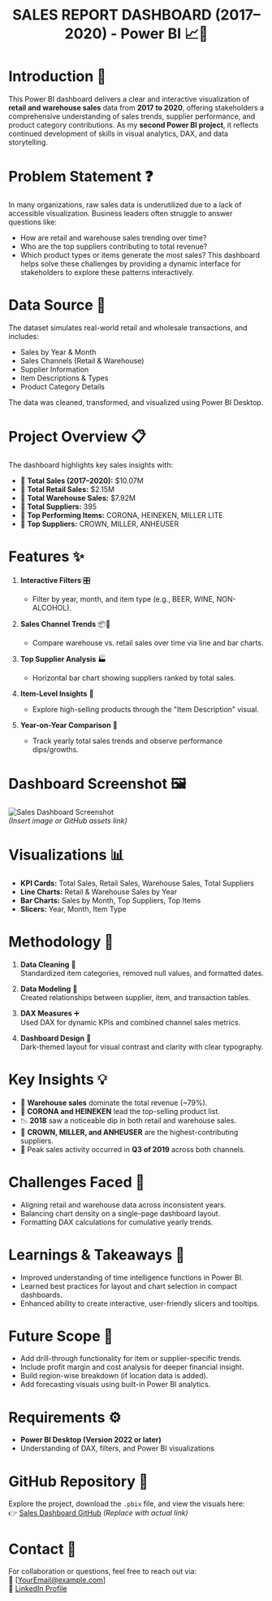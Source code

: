 <h1 align="center">SALES REPORT DASHBOARD (2017–2020) - Power BI 📈🏪</h1>

# Introduction 🌟

This Power BI dashboard delivers a clear and interactive visualization of **retail and warehouse sales** data from **2017 to 2020**, offering stakeholders a comprehensive understanding of sales trends, supplier performance, and product category contributions. As my **second Power BI project**, it reflects continued development of skills in visual analytics, DAX, and data storytelling.

# Problem Statement ❓

In many organizations, raw sales data is underutilized due to a lack of accessible visualization. Business leaders often struggle to answer questions like:
- How are retail and warehouse sales trending over time?
- Who are the top suppliers contributing to total revenue?
- Which product types or items generate the most sales?
This dashboard helps solve these challenges by providing a dynamic interface for stakeholders to explore these patterns interactively.

# Data Source 📂

The dataset simulates real-world retail and wholesale transactions, and includes:
- Sales by Year & Month
- Sales Channels (Retail & Warehouse)
- Supplier Information
- Item Descriptions & Types
- Product Category Details

The data was cleaned, transformed, and visualized using Power BI Desktop.

# Project Overview 📋

The dashboard highlights key sales insights with:
- 📌 **Total Sales (2017–2020):** $10.07M  
- 📌 **Total Retail Sales:** $2.15M  
- 📌 **Total Warehouse Sales:** $7.92M  
- 📌 **Total Suppliers:** 395  
- 📌 **Top Performing Items:** CORONA, HEINEKEN, MILLER LITE  
- 📌 **Top Suppliers:** CROWN, MILLER, ANHEUSER  

# Features ✨

1. **Interactive Filters** 🎛️  
   - Filter by year, month, and item type (e.g., BEER, WINE, NON-ALCOHOL).

2. **Sales Channel Trends** 📦🏪  
   - Compare warehouse vs. retail sales over time via line and bar charts.

3. **Top Supplier Analysis** 🏭  
   - Horizontal bar chart showing suppliers ranked by total sales.

4. **Item-Level Insights** 🍻  
   - Explore high-selling products through the "Item Description" visual.

5. **Year-on-Year Comparison** 📆  
   - Track yearly total sales trends and observe performance dips/growths.

# Dashboard Screenshot 🖼️

![Sales Dashboard Screenshot](https://github.com/user-attachments/assets/sales-dashboard-2025.png)  
*(Insert image or GitHub assets link)*

# Visualizations 📊

- **KPI Cards:** Total Sales, Retail Sales, Warehouse Sales, Total Suppliers  
- **Line Charts:** Retail & Warehouse Sales by Year  
- **Bar Charts:** Sales by Month, Top Suppliers, Top Items  
- **Slicers:** Year, Month, Item Type  

# Methodology 🧪

1. **Data Cleaning** 🧹  
   Standardized item categories, removed null values, and formatted dates.

2. **Data Modeling** 🔗  
   Created relationships between supplier, item, and transaction tables.

3. **DAX Measures** ➕  
   Used DAX for dynamic KPIs and combined channel sales metrics.

4. **Dashboard Design** 🎨  
   Dark-themed layout for visual contrast and clarity with clear typography.

# Key Insights 💡

- 🏪 **Warehouse sales** dominate the total revenue (~79%).  
- 🍺 **CORONA and HEINEKEN** lead the top-selling product list.  
- 📉 **2018** saw a noticeable dip in both retail and warehouse sales.  
- 🏢 **CROWN, MILLER, and ANHEUSER** are the highest-contributing suppliers.  
- 📅 Peak sales activity occurred in **Q3 of 2019** across both channels.

# Challenges Faced 🚧

- Aligning retail and warehouse data across inconsistent years.  
- Balancing chart density on a single-page dashboard layout.  
- Formatting DAX calculations for cumulative yearly trends.

# Learnings & Takeaways 📘

- Improved understanding of time intelligence functions in Power BI.  
- Learned best practices for layout and chart selection in compact dashboards.  
- Enhanced ability to create interactive, user-friendly slicers and tooltips.

# Future Scope 🚀

- Add drill-through functionality for item or supplier-specific trends.  
- Include profit margin and cost analysis for deeper financial insight.  
- Build region-wise breakdown (if location data is added).  
- Add forecasting visuals using built-in Power BI analytics.

# Requirements ⚙️

- **Power BI Desktop (Version 2022 or later)**  
- Understanding of DAX, filters, and Power BI visualizations  

# GitHub Repository 🔗

Explore the project, download the `.pbix` file, and view the visuals here:  
👉 [Sales Dashboard GitHub](https://github.com/YourUsername/SalesDashboard-PowerBI) *(Replace with actual link)*

# Contact 💬

For collaboration or questions, feel free to reach out via:  
📧 [YourEmail@example.com]  
💼 [LinkedIn Profile](https://linkedin.com/in/yourprofile)
